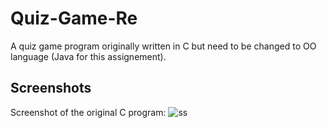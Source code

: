 # Quiz-Game-Re
A quiz game program originally written in C but need to be changed to OO language (Java for this assignement).

## Screenshots

Screenshot of the original C program:
![ss](https://user-images.githubusercontent.com/32658241/66100642-4edb3500-e5de-11e9-9010-ac169021fa69.PNG)
